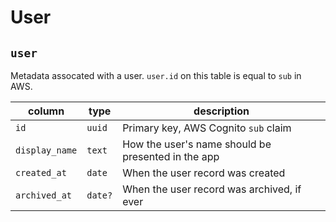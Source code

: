 # User

## `user`

Metadata assocated with a user. `user.id` on this table is equal to `sub` in AWS.

| column         | type    | description                                        |
| -------------- | ------- | -------------------------------------------------- |
| `id`           | `uuid`  | Primary key, AWS Cognito `sub` claim               |
| `display_name` | `text`  | How the user's name should be presented in the app |
| `created_at`   | `date`  | When the user record was created                   |
| `archived_at`  | `date?` | When the user record was archived, if ever         |
